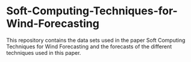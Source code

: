 # Soft-Computing-Techniques-for-Wind-Forecasting
This repository contains the data sets used in the paper Soft Computing Techniques for Wind Forecasting and the forecasts of the different techniques used in this paper.
